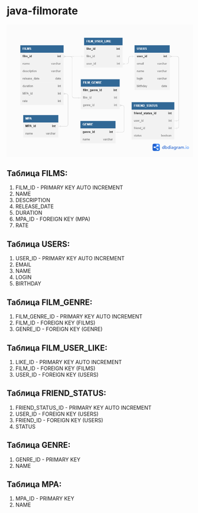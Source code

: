 # java-filmorate

![](pictures/BD.png)

## **Таблица FILMS:**

1. FILM_ID - PRIMARY KEY AUTO INCREMENT
2. NAME
3. DESCRIPTION
4. RELEASE_DATE
5. DURATION
6. MPA_ID - FOREIGN KEY (MPA)                               
7. RATE

## Таблица USERS:

1. USER_ID - PRIMARY KEY AUTO INCREMENT
2. EMAIL
3. NAME
4. LOGIN
5. BIRTHDAY

## Таблица FILM_GENRE:

1. FILM_GENRE_ID - PRIMARY KEY AUTO INCREMENT
2. FILM_ID - FOREIGN KEY (FILMS)
3. GENRE_ID - FOREIGN KEY (GENRE)

## Таблица FILM_USER_LIKE:

1. LIKE_ID - PRIMARY KEY AUTO INCREMENT
2. FILM_ID - FOREIGN KEY (FILMS)
3. USER_ID - FOREIGN KEY (USERS)

## Таблица FRIEND_STATUS:

1. FRIEND_STATUS_ID - PRIMARY KEY AUTO INCREMENT
2. USER_ID - FOREIGN KEY (USERS)
3. FRIEND_ID - FOREIGN KEY (USERS)
4. STATUS

## Таблица GENRE:

1. GENRE_ID - PRIMARY KEY
2. NAME

## Таблица MPA:

1. MPA_ID - PRIMARY KEY
2. NAME